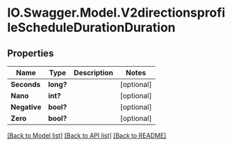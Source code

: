 # IO.Swagger.Model.V2directionsprofileScheduleDurationDuration
## Properties

Name | Type | Description | Notes
------------ | ------------- | ------------- | -------------
**Seconds** | **long?** |  | [optional] 
**Nano** | **int?** |  | [optional] 
**Negative** | **bool?** |  | [optional] 
**Zero** | **bool?** |  | [optional] 

[[Back to Model list]](../README.md#documentation-for-models) [[Back to API list]](../README.md#documentation-for-api-endpoints) [[Back to README]](../README.md)


